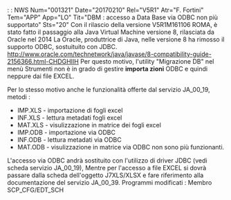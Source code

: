  :  : NWS Num="001321" Date="20170210" Rel="V5R1" Atr="F. Fortini" Tem="APP" App="LO" Tit="DBM :  accesso a Data Base via ODBC non più         supportato" Sts="20"
Con il rilascio della versione V5R1M161106 ROMA, è stato fatto il passaggio alla Java Virtual Machine versione 8, rilasciata da Oracle nel 2014
La Oracle, produttrice di Java, nelle versione 8 ha rimosso il supporto ODBC, sostuituito con JDBC.
http://www.oracle.com/technetwork/java/javase/8-compatibility-guide-2156366.html-CHDGHIIH Per questo motivo, l'utility "Migrazione DB" nel menù Strumenti non è in grado di gestire <b>importa
zioni</b> ODBC e quindi neppure dai file EXCEL.

Per lo stesso motivo anche le funzionalità offerte dal servizio JA_00_19, metodi : 
-  IMP.XLS - importazione di fogli excel
-  INF.XLS - lettura metadati fogli excel
-  MAT.XLS - visulizzazione in matrice dei fogli excel
-  IMP.ODB - importazione via ODBC
-  INF.ODB - lettura metadati via ODBC
-  MAT.ODB - visulizzazione in matrice via ODBC
non sono più funzionanti.

L'accesso via ODBC andrà sostituito con l'utilizzo di driver JDBC (vedi scheda servizio JA_00_19),
Mentre per l'accesso a file EXCEL si dovrà passare dalla scheda dell'oggetto J7XLS/XLSX e fare riferimento alla documentazione del servizio JA_00_39.
Programmi modificati : 
Membro SCP_CFG/EDT_SCH
